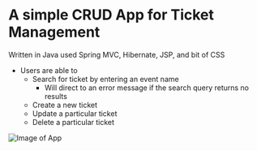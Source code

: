 # A simple CRUD App for Ticket Management #
 Written in Java used Spring MVC, Hibernate, JSP, and bit of CSS
 * Users are able to
    * Search for ticket by entering an event name
      * Will direct to an error message if the search query returns no results
    * Create a new ticket
    * Update a particular ticket
    * Delete a particular ticket
    
![Image of App](https://i.imgur.com/xRWgG1f.png)
    
